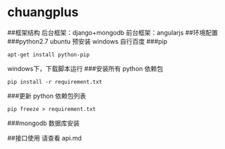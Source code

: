 # chuangplus
##框架结构
后台框架：django+mongodb
前台框架：angularjs
##环境配置
###python2.7
ubuntu 预安装  windows 自行百度
###pip
```
apt-get install python-pip
```
windows下，下载脚本运行
###安装所有 python 依赖包
```
pip install -r requirement.txt
```
###更新 python 依赖包列表
```
pip freeze > requirement.txt
```
###mongodb
数据库安装

##接口使用
请查看 api.md
